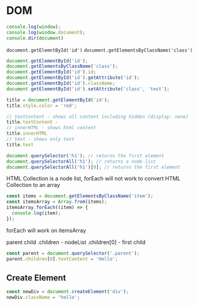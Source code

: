 # DOM

```js
console.log(window);
console.log(window.document);
console.dir(document)
```

`document.getElemntById('id')`
`document.getElementsByClassName('class')`

```js
document.getElementById('id');
document.getElementsByClassName('class');
document.getElementById('id').id;
document.getElementById('id').getAttribute('id');
document.getElementById('id').className;
document.getElementById('id').setAttribute('class', 'test');

title = document.getElementById('id');
title.style.color = 'red';

// textContent - shows all content including hidden (display: none)
title.textContent -
// innerHTML - shows html content
title.innerHTML
// text - shows only text
title.text

```

```js
document.querySelector('h1'); // returns the first element
document.querySelectorAll('h1'); // returns a node list
document.querySelectorAll('h1')[0]; // returns the first element
```
HTML Collection is a node list, forEach will not work
to convert HTML Collection to an array

```js
const items = document.getElementsByClassName('item');
const itemsArray = Array.from(items);
itemsArray.forEach((item) => {
  console.log(item);
});
```
forEach will work on itemsArray

parent child 
.children - nodeList 
.children[0] - first child
```js
const parent = document.querySelector('.parent');
parent.children[0].textContent = 'Hello';

```

## Create Element

```js
const newDiv = document.createElement('div');
newDiv.className = 'hello';
```

